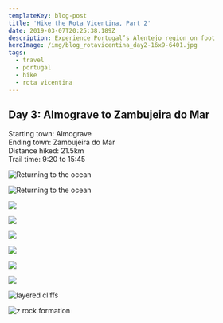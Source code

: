 ```yaml
---
templateKey: blog-post
title: 'Hike the Rota Vicentina, Part 2'
date: 2019-03-07T20:25:38.189Z
description: Experience Portugal’s Alentejo region on foot
heroImage: /img/blog_rotavicentina_day2-16x9-6401.jpg
tags:
  - travel
  - portugal
  - hike
  - rota vicentina
---
```

## Day 3: Almograve to Zambujeira do Mar

Starting town: Almograve\
Ending town: Zambujeira do Mar\
Distance hiked: 21.5km\
Trail time: 9:20 to 15:45

![Returning to the ocean](/img/blog_rotavicentina_day3-16x9-5069.jpg "Returning to the ocean")

![Returning to the ocean](/img/blog_rotavicentina_day3-16x9-5071.jpg "Returning to the ocean")

![](/img/blog_rotavicentina_day3-16x9-6455.jpg)

![](/img/blog_rotavicentina_day3-16x9-6487.jpg)





![](/img/blog_rotavicentina_day3-16x9-6469.jpg)

![](/img/blog_rotavicentina_day3-16x9-6466.jpg)





![](/img/blog_rotavicentina_day3-16x9-5075.jpg)

![](/img/blog_rotavicentina_day3-16x9-6506.jpg)





![layered cliffs](/img/blog_rotavicentina_day3-16x9-4577.jpg "layered cliffs")

![z rock formation](/img/blog_rotavicentina_day3-5x7-4568.jpg "z rock formation")

